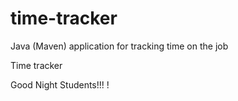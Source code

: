 # time-tracker
Java (Maven) application for tracking time on the job

Time tracker

Good Night Students!!!
!
